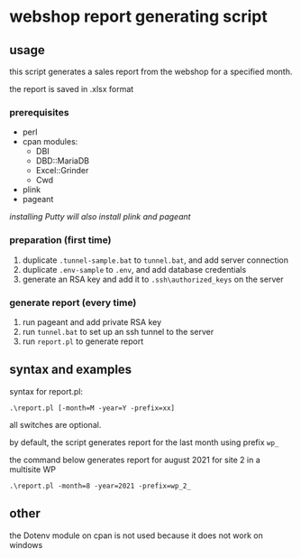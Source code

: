 # webshop report generating script

## usage 

this script generates a sales report from the webshop for a specified month.

the report is saved in .xlsx format

### prerequisites

- perl
- cpan modules:     
    - DBI
    - DBD::MariaDB
    - Excel::Grinder
    - Cwd
- plink
- pageant

_installing Putty will also install plink and pageant_

### preparation (first time)

1. duplicate `.tunnel-sample.bat` to `tunnel.bat`, and add server connection
2. duplicate `.env-sample` to `.env`, and add database credentials
3. generate an RSA key and add it to `.ssh\authorized_keys` on the server

### generate report (every time)

1. run pageant and add private RSA key
2. run `tunnel.bat` to set up an ssh tunnel to the server
3. run `report.pl` to generate report

## syntax and examples

syntax for report.pl: 

```
.\report.pl [-month=M -year=Y -prefix=xx]
```

all switches are optional. 

by default, the script generates report for the last month using prefix `wp_` 

the command below generates report for august 2021 for site 2 in a multisite WP

```
.\report.pl -month=8 -year=2021 -prefix=wp_2_
```

## other

the Dotenv module on cpan is not used because it does not work on windows
